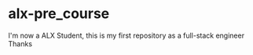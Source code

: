 # alx-pre_course
I'm now a ALX Student, this is my first repository as a full-stack engineer
Thanks
